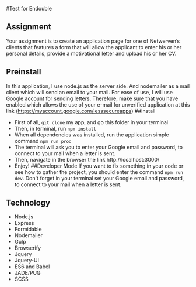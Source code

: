 #Test for Endouble
## Assignment
Your assignment is to create an application page for one of Netwerven’s clients that features a form that will allow the applicant to enter his or her personal details, provide a motivational letter and upload his or her CV.
## Preinstall
In this application, I use node.js as the server side. And nodemailer as a mail client which will send an email to your mail. For ease of use, I will use Google account for sending letters. 
Therefore, make sure that you have enabled which allows the use of your e-mail for unverified application at this link (https://myaccount.google.com/lesssecureapps)
##Install
- First of all, `git clone` my app, and go this folder in your terminal
- Then, in terminal, run `npm install`
- When all dependencies was installed, run the application simple command `npm run prod`
- The terminal will ask you to enter your Google email and password, to connect to your mail when a letter is sent.
- Then, navigate in the browser the link http://localhost:3000/
- Enjoy!
##Developer Mode
If you want to fix something in your code or see how to gather the project, you should enter the command `npm run dev`.
Don't forget in your terminal set your Google email and password, to connect to your mail when a letter is sent.
## Technology
- Node.js
- Express
- Formidable
- Nodemailer
- Gulp
- Browserify
- Jquery
- Jquery-UI
- ES6 and Babel
- JADE/PUG
- SCSS
